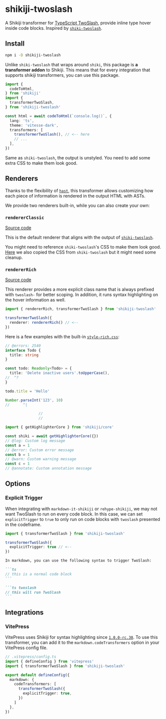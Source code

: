 # shikiji-twoslash

<Badges name="shikiji-twoslash" />

A Shikiji transformer for [TypeScript TwoSlash](https://www.typescriptlang.org/dev/twoslash/), provide inline type hover inside code blocks. Inspired by [`shiki-twoslash`](https://shikijs.github.io/twoslash/).

## Install

```bash
npm i -D shikiji-twoslash
```

Unlike `shiki-twoslash` that wraps around `shiki`, this package is **a transformer addon** to Shikiji. This means that for every integration that supports shikiji transformers, you can use this package.

```ts twoslash
import {
  codeToHtml,
} from 'shikiji'
import {
  transformerTwoSlash,
} from 'shikiji-twoslash'

const html = await codeToHtml(`console.log()`, {
  lang: 'ts',
  theme: 'vitesse-dark',
  transformers: [
    transformerTwoSlash(), // <-- here
    // ...
  ],
})
```

Same as `shiki-twoslash`, the output is unstyled. You need to add some extra CSS to make them look good.

## Renderers

Thanks to the flexibility of [`hast`](https://github.com/syntax-tree/hast), this transformer allows customizing how each piece of information is rendered in the output HTML with ASTs.

We provide two renderers built-in, while you can also create your own:

### `rendererClassic`

[Source code](https://github.com/antfu/shikiji/blob/main/packages/shikiji-twoslash/src/renderer-classic.ts)

This is the default renderer that aligns with the output of [`shiki-twoslash`](https://shikijs.github.io/twoslash/).

You might need to reference `shiki-twoslash`'s CSS to make them look good. [Here](https://github.com/antfu/shikiji/blob/main/packages/shikiji-twoslash/style-classic.css) we also copied the CSS from `shiki-twoslash` but it might need some cleanup.

### `rendererRich`

[Source code](https://github.com/antfu/shikiji/blob/main/packages/shikiji-twoslash/src/renderer-rich.ts)

This renderer provides a more explicit class name that is always prefixed with `twoslash-` for better scoping. In addition, it runs syntax highlighting on the hover information as well.

```ts twoslash
import { rendererRich, transformerTwoSlash } from 'shikiji-twoslash'

transformerTwoSlash({
  renderer: rendererRich() // <--
})
```

Here is a few examples with the built-in [`style-rich.css`](https://github.com/antfu/shikiji/blob/main/packages/shikiji-twoslash/style-rich.css):

<!-- eslint-skip -->

```ts twoslash
// @errors: 2540
interface Todo {
  title: string
}

const todo: Readonly<Todo> = {
  title: 'Delete inactive users'.toUpperCase(),
//  ^?
}

todo.title = 'Hello'

Number.parseInt('123', 10)
//      ^|

               //
               //
```

```ts twoslash
import { getHighlighterCore } from 'shikiji/core'

const shiki = await getHighlighterCore({})
// @log: Custom log message
const a = 1
// @error: Custom error message
const b = 1
// @warn: Custom warning message
const c = 1
// @annotate: Custom annotation message
```

## Options

### Explicit Trigger

When integrating with `markdown-it-shikiji` or `rehype-shikiji`, we may not want TwoSlash to run on every code block. In this case, we can set `explicitTrigger` to `true` to only run on code blocks with `twoslash` presented in the codeframe.

```ts twoslash
import { transformerTwoSlash } from 'shikiji-twoslash'

transformerTwoSlash({
  explicitTrigger: true // <--
})
```

````md
In markdown, you can use the following syntax to trigger TwoSlash:

```ts
// this is a normal code block
```

```ts twoslash
// this will run TwoSlash
```
````

## Integrations

### VitePress

VitePress uses Shikiji for syntax highlighting since [`1.0.0-rc.30`](https://github.com/vuejs/vitepress/blob/main/CHANGELOG.md#100-rc30-2023-11-23). To use this transformer, you can add it to the `markdown.codeTransformers` option in your VitePress config file.

```ts twoslash
// .vitepress/config.ts
import { defineConfig } from 'vitepress'
import { transformerTwoSlash } from 'shikiji-twoslash'

export default defineConfig({
  markdown: {
    codeTransformers: [
      transformerTwoSlash({
        explicitTrigger: true,
      })
    ]
  },
})
```
